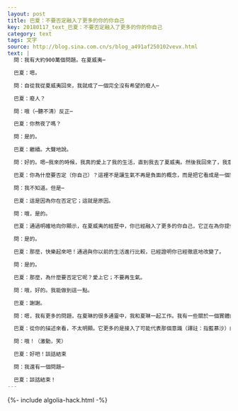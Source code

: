 ```yaml
---
layout: post
title: 巴夏：不要否定融入了更多的你的你自己
key: 20180117_text_巴夏：不要否定融入了更多的你的你自己
category: text
tags: 文字
source: http://blog.sina.com.cn/s/blog_a491af250102vevx.html
text: |
  問：我有大約900萬個問題。在夏威夷⋯

  巴夏：嗯。

  問：自從我從夏威夷回來，我就成了一個完全沒有希望的廢人⋯

  巴夏：廢人？

  問：哦（⋯聽不清）反正⋯

  巴夏：你熬夜了嗎？

  問：是的。

  巴夏：繼續。大聲地說。

  問：好的。嗯⋯我來的時候，我真的愛上了我的生活，直到我去了夏威夷。然後我回來了，我意識到，我正在經歷某種美妙的精神上的寧靜。自從我回來後，我認識到，在情緒上我真的生氣了，這是不可容忍的。所有一切。我的意思是它只是⋯

  巴夏：你為什麼要否定（你自己）？這裡不是讓生氣不再是負面的概念，而是把它看成是一個對齊的概念。現在你已經與你的更多的能量對齊，你回到一個情境中，這個情境中的所有不同的狀況都不斷地強化對你來說是真實的實相。所以，你為什麼要對它生氣呢？

  問：我不知道。但是⋯

  巴夏：這是因為你在否定它；這就是原因。

  問：哦，是的。

  巴夏：通過明確地向你顯示，在夏威夷的經歷中，你已經融入了更多的你自己，它正在為你提供服務。現在你回到這個情境之中，你認識到在你之間有那麼多的差異。

  問：是的。

  巴夏：那麼，快樂起來吧！通過與你以前的生活進行比較，已經證明你已經徹底地改變了。

  問：是的。

  巴夏：那麼，為什麼要否定它呢？愛上它；不要再生氣。

  問：哦，好的。我能做到這一點。

  巴夏：謝謝。

  問：嗯，我有更多的問題，在夏琳的很多通靈中，我和夏琳一起工作。我有一些關於一個實體的問題 – 我並不確定 – 我只會用 「實體」這個詞，因為在我看來，它們看來好像是實體。其中一個實體吻我的手，抓住它，並從我這裡喝水。休息的時候有人告訴我，那是藍慕沙（Ramtha）做的事情。所以我的問題是，這是藍慕沙實體嗎，或者是藍慕沙的一個親屬嗎？

  巴夏：從你的描述來看，不太明顯。它更多的是接入了可能代表那個意識（譯註：指藍慕沙）的能量層面；但是它也是你們倆個共同分享的一些更高的意識的，以及你們的其他世生活的一個象徵性的標誌。

  問：哦！（激動，笑）

  巴夏：好吧！談話結束

  問：我還有一個問題⋯

  巴夏：談話結束！
---
```


{%- include algolia-hack.html -%}
